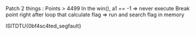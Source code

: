 Patch 2 things : 
Points > 4499
In the win(), a1 == -1 => never execute
Break point right after loop that calculate flag
=> run and search flag in memory

ISITDTU{0bf4sc4ted_segfault}
